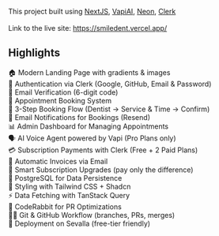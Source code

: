 This project built using [NextJS](https://nextjs.org/), [VapiAI](https://vapi.ai/), [Neon](https://neon.com/), [Clerk](https://clerk.com/)
<br>
<br>
Link to the live site: https://smiledent.vercel.app/

## Highlights
🏠 Modern Landing Page with gradients & images <br>
🔐 Authentication via Clerk (Google, GitHub, Email & Password) <br>
🔑 Email Verification (6-digit code) <br>
📅 Appointment Booking System <br>
🦷 3-Step Booking Flow (Dentist → Service & Time → Confirm) <br>
📩 Email Notifications for Bookings (Resend) <br>
📊 Admin Dashboard for Managing Appointments <br>
🗣️ AI Voice Agent powered by Vapi (Pro Plans only) <br>
💳 Subscription Payments with Clerk (Free + 2 Paid Plans) <br>
🧾 Automatic Invoices via Email <br>
💸 Smart Subscription Upgrades (pay only the difference) <br>
📂 PostgreSQL for Data Persistence <br>
🎨 Styling with Tailwind CSS + Shadcn <br>
⚡ Data Fetching with TanStack Query <br>
🤖 CodeRabbit for PR Optimizations <br>
🧑‍💻 Git & GitHub Workflow (branches, PRs, merges) <br>
🚀 Deployment on Sevalla (free-tier friendly)